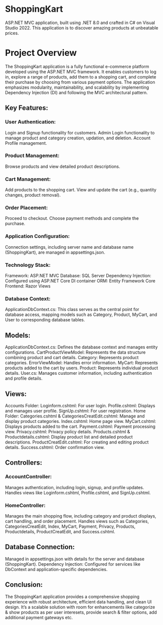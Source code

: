 # ShoppingKart
ASP.NET MVC application, built using .NET 8.0 and crafted in C# on Visual Studio 2022. This application is to discover amazing products at unbeatable prices.

# Project Overview
The ShoppingKart application is a fully functional e-commerce platform developed using the ASP.NET MVC framework. It enables customers to log in, explore a range of products, add them to a shopping cart, and complete their purchase by choosing from various payment options. The application emphasizes modularity, maintainability, and scalability by implementing Dependency Injection (DI) and following the MVC architectural pattern.

## Key Features:

### User Authentication:

Login and Signup functionality for customers.
Admin Login functionality to manage product and category creation, updation, and deletion.
Account Profile management.

### Product Management:

Browse products and view detailed product descriptions.

### Cart Management:

Add products to the shopping cart.
View and update the cart (e.g., quantity changes, product removal).

### Order Placement:

Proceed to checkout.
Choose payment methods and complete the purchase.

### Application Configuration:
Connection settings, including server name and database name (ShoppingKart), are managed in appsettings.json.

### Technology Stack:
Framework: ASP.NET MVC
Database: SQL Server
Dependency Injection: Configured using ASP.NET Core DI container
ORM: Entity Framework Core
Frontend: Razor Views

### Database Context:
ApplicationDbContext.cs: This class serves as the central point for database access, mapping models such as Category, Product, MyCart, and User to corresponding database tables.

## Models:
ApplicationDbContext.cs: Defines the database context and manages entity configurations.
CartProductViewModel: Represents the data structure combining product and cart details.
Category: Represents product categories.
ErrorViewModel: Handles error information.
MyCart: Represents products added to the cart by users.
Product: Represents individual product details.
User.cs: Manages customer information, including authentication and profile details.


## Views:
Accounts Folder:
Loginform.cshtml: For user login.
Profile.cshtml: Displays and manages user profile.
SignUp.cshtml: For user registration.
Home Folder:
Categories.cshtml & CategoriesCreatEdit.cshtml: Manage and display product categories.
Index.cshtml: Home page view.
MyCart.cshtml: Displays products added to the cart.
Payment.cshtml: Payment processing view.
Privacy.cshtml: Privacy policy details.
Products.cshtml & Productdetails.cshtml: Display product list and detailed product descriptions.
ProductCreatEdit.cshtml: For creating and editing product details.
Success.cshtml: Order confirmation view.


## Controllers:
### AccountController:

Manages authentication, including login, signup, and profile updates.
Handles views like Loginform.cshtml, Profile.cshtml, and SignUp.cshtml.

### HomeController:

Manages the main shopping flow, including category and product displays, cart handling, and order placement.
Handles views such as Categories, CategoriesCreatEdit, Index, MyCart, Payment, Privacy, Products, Productdetails, ProductCreatEdit, and Success.cshtml.

## Database Connection:
Managed in appsettings.json with details for the server and database (ShoppingKart).
Dependency Injection:
Configured for services like DbContext and application-specific dependencies.

## Conclusion:
The ShoppingKart application provides a comprehensive shopping experience with robust architecture, efficient data handling, and clean UI design. It’s a scalable solution with room for enhancements like categorize & show products as per user interesets, provide search & filter options, add additional payment gateways etc.
